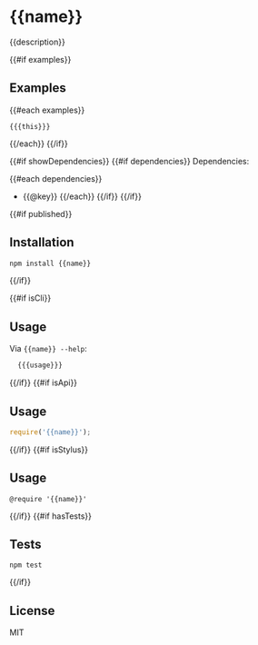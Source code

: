 # {{name}}

{{description}}

{{#if examples}}
## Examples
{{#each examples}}

```
{{{this}}}
```
{{/each}}
{{/if}}

{{#if showDependencies}}
{{#if dependencies}}
Dependencies:

{{#each dependencies}}
- {{@key}}
{{/each}}
{{/if}}
{{/if}}

{{#if published}}
## Installation

```sh
npm install {{name}}
```
{{/if}}

{{#if isCli}}
## Usage

Via `{{name}} --help`:

```sh
  {{{usage}}}
```
{{/if}}
{{#if isApi}}
## Usage

  ```js
  require('{{name}}');
  ```
{{/if}}
{{#if isStylus}}
## Usage

  ```stylus
  @require '{{name}}'
  ```
{{/if}}
{{#if hasTests}}
## Tests

```
npm test
```

{{/if}}

## License

MIT
